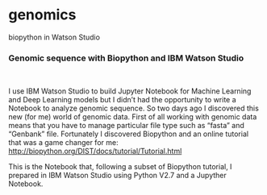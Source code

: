 # genomics
biopython in Watson Studio

### **Genomic sequence with Biopython and IBM Watson Studio**

​

I use IBM Watson Studio to build Jupyter Notebook for Machine Learning and Deep Learning models but 
I didn’t had the opportunity to write a Notebook to analyze genomic sequence. So two days ago I discovered 
this new (for me) world of genomic data. First of all working with genomic data means that you have to 
manage particular file type such as “fasta” and “Genbank” file. Fortunately I discovered Biopython and an 
online tutorial that was a game changer for me: http://biopython.org/DIST/docs/tutorial/Tutorial.html

 

This is the Notebook that, following a subset of Biopython tutorial, I prepared in IBM Watson Studio using 
Python V2.7 and a Jupyther Notebook.
